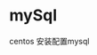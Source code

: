 <!--
 * @Author: your name
 * @Date: 2021-09-17 18:30:17
 * @LastEditTime: 2021-09-17 18:30:17
 * @LastEditors: Please set LastEditors
 * @Description: In User Settings Edit
 * @FilePath: \blog2021e:\webspace\Tools\source\mysql\mysql.md
-->

# mySql

centos 安装配置mysql

